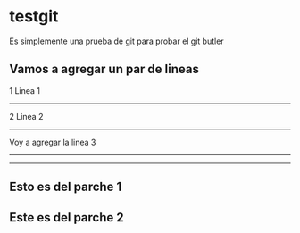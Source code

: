 # testgit
Es simplemente una prueba de git para probar el git butler

Vamos a agregar un par de lineas
---

1 Linea 1

---

2 Linea 2

---

Voy a agregar la linea 3

---

---
Esto es del parche 1
---

Este es del parche 2
---

